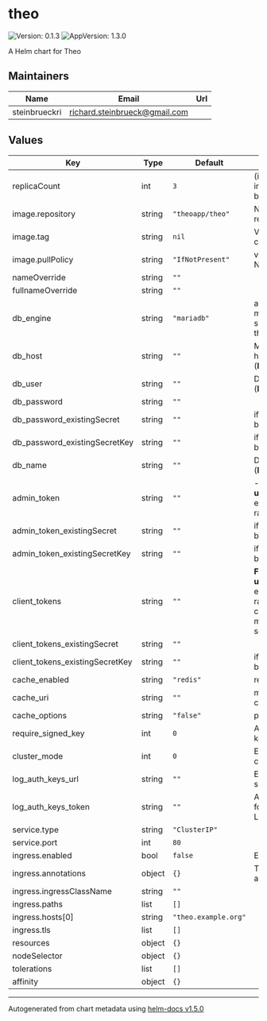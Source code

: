 # theo

![Version: 0.1.3](https://img.shields.io/badge/Version-0.1.3-informational?style=flat-square) ![AppVersion: 1.3.0](https://img.shields.io/badge/AppVersion-1.3.0-informational?style=flat-square)

A Helm chart for Theo

## Maintainers

| Name | Email | Url |
| ---- | ------ | --- |
| steinbrueckri | richard.steinbrueck@gmail.com |  |

## Values

| Key | Type | Default | Description |
|-----|------|---------|-------------|
| replicaCount | int | `3` | (int) Number of nginx-ingress pods to load balance between |
| image.repository | string | `"theoapp/theo"` | Name of the container repository |
| image.tag | string | `nil` | Version of the container |
| image.pullPolicy | string | `"IfNotPresent"` | value can be Always, Never, IfNotPresent. |
| nameOverride | string | `""` |  |
| fullnameOverride | string | `""` |  |
| db_engine | string | `"mariadb"` | at the moment only mariadb, theo will support postgresql in the future. |
| db_host | string | `""` | Mariadb server hostname or ip	string (**Manatory**) |
| db_user | string | `""` | Database Password (**Manatory**) |
| db_password | string | `""` |  |
| db_password_existingSecret | string | `""` | if set db_password will be ignored. |
| db_password_existingSecretKey | string | `""` | if set db_password will be ignored. |
| db_name | string | `""` | Database name (**Manatory**) |
| admin_token | string | `""` | - **For test only, dont use in production.** If empty will generate a random admin token. |
| admin_token_existingSecret | string | `""` | if set admin_token will be ignored. |
| admin_token_existingSecretKey | string | `""` | if set admin_token will be ignored. |
| client_tokens | string | `""` | **For test only, dont use in production.** If empty will generate a random client token, can be filled with multiple client tokens separated by comma. |
| client_tokens_existingSecret | string | `""` |  |
| client_tokens_existingSecretKey | string | `""` | if set client_tokens will be ignored. |
| cache_enabled | string | `"redis"` | redis or memcached |
| cache_uri | string | `""` | memcached or redis connection url |
| cache_options | string | `"false"` | parameters |
| require_signed_key | int | `0` | Accept only signed keys (0/1) |
| cluster_mode | int | `0` | Enable features for cluster env (0/1) |
| log_auth_keys_url | string | `""` | Enable remote log of successful requests |
| log_auth_keys_token | string | `""` | Authorization Bearer for LOG_AUTH_KEYS_URL |
| service.type | string | `"ClusterIP"` |  |
| service.port | int | `80` |  |
| ingress.enabled | bool | `false` | Enable ingress |
| ingress.annotations | object | `{}` | The annotations to be applied to ingress |
| ingress.ingressClassName | string | `""` |  |
| ingress.paths | list | `[]` |  |
| ingress.hosts[0] | string | `"theo.example.org"` |  |
| ingress.tls | list | `[]` |  |
| resources | object | `{}` |  |
| nodeSelector | object | `{}` |  |
| tolerations | list | `[]` |  |
| affinity | object | `{}` |  |

----------------------------------------------
Autogenerated from chart metadata using [helm-docs v1.5.0](https://github.com/norwoodj/helm-docs/releases/v1.5.0)
